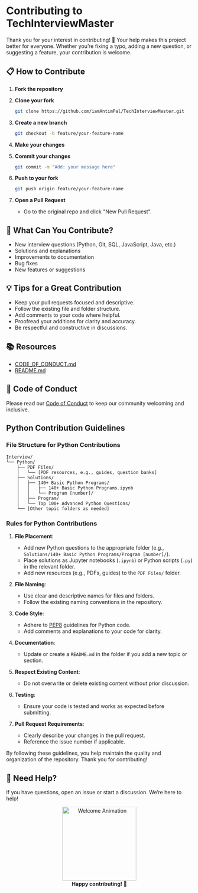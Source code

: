 # Contributing to TechInterviewMaster

Thank you for your interest in contributing! 🚀 Your help makes this project better for everyone. Whether you’re fixing a typo, adding a new question, or suggesting a feature, your contribution is welcome.

## 📋 How to Contribute

1. **Fork the repository**
2. **Clone your fork**

   ```bash
   git clone https://github.com/iamAntimPal/TechInterviewMaster.git
   ```

3. **Create a new branch**

   ```bash
   git checkout -b feature/your-feature-name
   ```

4. **Make your changes**
5. **Commit your changes**

   ```bash
   git commit -m "Add: your message here"
   ```

6. **Push to your fork**

   ```bash
   git push origin feature/your-feature-name
   ```

7. **Open a Pull Request**
   - Go to the original repo and click "New Pull Request".

## 📝 What Can You Contribute?

- New interview questions (Python, Git, SQL, JavaScript, Java, etc.)
- Solutions and explanations
- Improvements to documentation
- Bug fixes
- New features or suggestions

## 💡 Tips for a Great Contribution

- Keep your pull requests focused and descriptive.
- Follow the existing file and folder structure.
- Add comments to your code where helpful.
- Proofread your additions for clarity and accuracy.
- Be respectful and constructive in discussions.

## 📚 Resources

- [CODE_OF_CONDUCT.md](./CODE_OF_CONDUCT.md)
- [README.md](./README.md)

## 🤝 Code of Conduct

Please read our [Code of Conduct](./CODE_OF_CONDUCT.md) to keep our community welcoming and inclusive.

## Python Contribution Guidelines

### File Structure for Python Contributions

```
Interview/
└── Python/
    ├── PDF Files/
    │   └── [PDF resources, e.g., guides, question banks]
    ├── Solutions/
    │   ├── 140+ Basic Python Programs/
    │   │   ├── 140+ Basic Python Programs.ipynb
    │   │   └── Program [number]/
    │   ├── Program/
    │   └── Top 100+ Advanced Python Questions/
    └── [Other topic folders as needed]
```

### Rules for Python Contributions

1. **File Placement**:
   - Add new Python questions to the appropriate folder (e.g., `Solutions/140+ Basic Python Programs/Program [number]/`).
   - Place solutions as Jupyter notebooks (`.ipynb`) or Python scripts (`.py`) in the relevant folder.
   - Add new resources (e.g., PDFs, guides) to the `PDF Files/` folder.

2. **File Naming**:
   - Use clear and descriptive names for files and folders.
   - Follow the existing naming conventions in the repository.

3. **Code Style**:
   - Adhere to [PEP8](https://peps.python.org/pep-0008/) guidelines for Python code.
   - Add comments and explanations to your code for clarity.

4. **Documentation**:
   - Update or create a `README.md` in the folder if you add a new topic or section.

5. **Respect Existing Content**:
   - Do not overwrite or delete existing content without prior discussion.

6. **Testing**:
   - Ensure your code is tested and works as expected before submitting.

7. **Pull Request Requirements**:
   - Clearly describe your changes in the pull request.
   - Reference the issue number if applicable.

By following these guidelines, you help maintain the quality and organization of the repository. Thank you for contributing!

## 🙋 Need Help?

If you have questions, open an issue or start a discussion. We’re here to help!

<div align="center">
  <img src="https://media.giphy.com/media/26ufnwz3wDUli7GU0/giphy.gif" width="200" alt="Welcome Animation">
  <br>
  <b>Happy contributing! 🌟</b>
</div>

